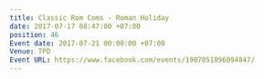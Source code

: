 ```yaml
---
title: Classic Rom Coms - Roman Holiday
date: 2017-07-17 08:47:00 +07:00
position: 46
Event date: 2017-07-21 00:00:00 +07:00
Venue: TPD
Event URL: https://www.facebook.com/events/1907851896094847/
---
```


